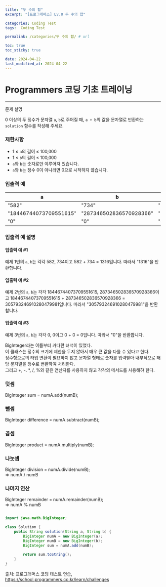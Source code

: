 ```yaml
---
title: "두 수의 합"
excerpt: "[프로그래머스] Lv.0 두 수의 합"

categories: Coding Test
tags:  Coding Test

permalink: /categories/두 수의 합/ # url

toc: true
toc_sticky: true

date: 2024-04-22
last_modified_at: 2024-04-22
---
```


# Programmers 코딩 기초 트레이닝

---

문제 설명

0 이상의 두 정수가 문자열 `a`, `b`로 주어질 때, `a + b`의 값을 문자열로 반환하는 `solution` 함수를 작성해 주세요.

### 제한사항
- 1 ≤ `a`의 길이 ≤ 100,000
- 1 ≤ `b`의 길이 ≤ 100,000
- `a`와 `b`는 숫자로만 이루어져 있습니다.
- `a`와 `b`는 정수 0이 아니라면 0으로 시작하지 않습니다.

### 입출력 예

| a | b | result |
|---|---|--------|
| "582" | "734" | "1316" |
| "18446744073709551615" | "287346502836570928366" | "305793246910280479981" |
| "0" | "0" | "0" |

### 입출력 예 설명
#### 입출력 예 #1

예제 1번의 `a`, `b`는 각각 582, 734이고 582 + 734 = 1316입니다. 따라서 "1316"을 반환합니다.
#### 입출력 예 #2

예제 2번의 `a`, `b`는 각각 18446744073709551615, 287346502836570928366이고 18446744073709551615 + 287346502836570928366 = 305793246910280479981입니다. 따라서 "305793246910280479981"을 반환합니다.
#### 입출력 예 #3

예제 3번의 `a`, `b`는 각각 0, 0이고 0 + 0 = 0입니다. 따라서 "0"을 반환합니다.

BigInteger라는 이름부터 커다란 녀석이 있었다.<br>
이 클래스는 정수의 크기에 제한을 두지 않아서 매우 큰 값을 다룰 수 있다고 한다.<br>
정수형으로의 타입 변환이 필요하지 않고 문자열 형태로 숫자를 입력받아 내부적으로 해당 문자열을 정수로 변환하여 처리한다.<br>
그리고 +, -. *, /, %와 같은 연산자를 사용하지 않고 각각의 메서드를 사용해햐 한다.<br>

### 덧셈<br>
BigInteger sum = numA.add(numB);<br>

### 뺄셈<br>
BigInteger difference = numA.subtract(numB);<br>

### 곱셈<br>
BigInteger product = numA.multiply(numB);<br>

### 나눗셈<br>
BigInteger division = numA.divide(numB); <br>
=> numA / numB<br>

### 나머지 연산<br>
BigInteger remainder = numA.remainder(numB);<br>
=> numA % numB<br>

```java

import java.math.BigInteger;

class Solution {
    public String solution(String a, String b) {
        BigInteger numA = new BigInteger(a);
        BigInteger numB = new BigInteger(b);
        BigInteger sum = numA.add(numB);
        
        return sum.toString();
    }
}

``````

출처: 프로그래머스 코딩 테스트 연습, https://school.programmers.co.kr/learn/challenges
